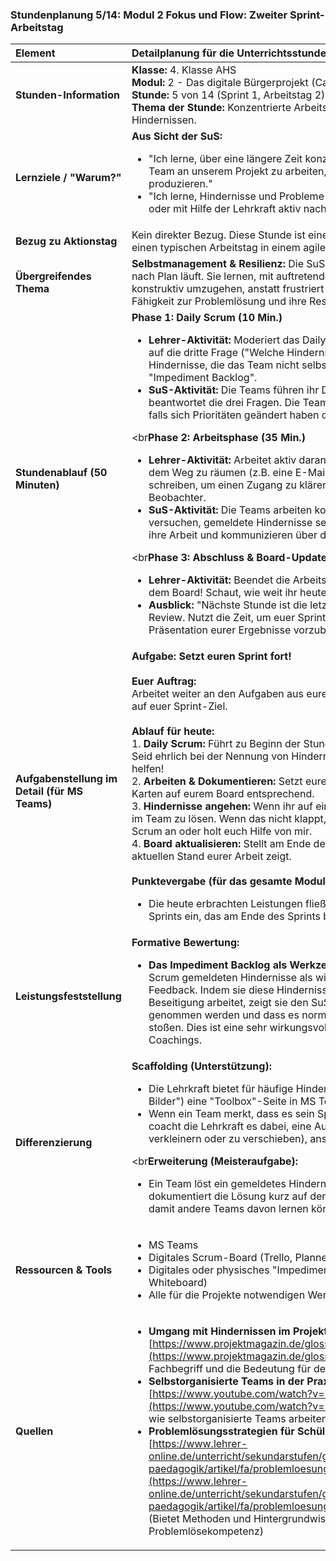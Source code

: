 ### **Stundenplanung 5/14: Modul 2 Fokus und Flow: Zweiter Sprint-Arbeitstag**

| **Element** | **Detailplanung für die Unterrichtsstunde** |
| :--- | :--- |
| **Stunden-Information** | **Klasse:** 4. Klasse AHS<br>**Modul:** 2 - Das digitale Bürgerprojekt (Capstone)<br>**Stunde:** 5 von 14 (Sprint 1, Arbeitstag 2)<br>**Thema der Stunde:** Konzentrierte Arbeitsphase und Umgang mit ersten Hindernissen. |
| **Lernziele / "Warum?"** | **Aus Sicht der SuS:**<br><ul><li>"Ich lerne, über eine längere Zeit konzentriert und selbstorganisiert im Team an unserem Projekt zu arbeiten, um ein sichtbares Ergebnis zu produzieren."</li><li>"Ich lerne, Hindernisse und Probleme frühzeitig zu erkennen und im Team oder mit Hilfe der Lehrkraft aktiv nach Lösungen zu suchen."</li></ul> |
| **Bezug zu Aktionstag** | Kein direkter Bezug. Diese Stunde ist eine reine Arbeitsstunde und simuliert einen typischen Arbeitstag in einem agilen Projektteam. |
| **Übergreifendes Thema** | **Selbstmanagement & Resilienz:** Die SuS erleben, dass nicht immer alles nach Plan läuft. Sie lernen, mit auftretenden Problemen (Hindernissen) konstruktiv umzugehen, anstatt frustriert aufzugeben. Dies stärkt ihre Fähigkeit zur Problemlösung und ihre Resilienz. |
| **Stundenablauf (50 Minuten)** | **Phase 1: Daily Scrum (10 Min.)**<br><ul><li>**Lehrer-Aktivität:** Moderiert das Daily Scrum. Fokussiert sich besonders auf die dritte Frage ("Welche Hindernisse sehe ich?"). Notiert gemeldete Hindernisse, die das Team nicht selbst lösen kann, im öffentlichen "Impediment Backlog".</li><li>**SuS-Aktivität:** Die Teams führen ihr Daily Scrum durch. Jedes Mitglied beantwortet die drei Fragen. Die Teams aktualisieren ihr Scrum-Board, falls sich Prioritäten geändert haben oder Aufgaben fertig geworden sind.</li></ul><br**Phase 2: Arbeitsphase (35 Min.)**<br><ul><li>**Lehrer-Aktivität:** Arbeitet aktiv daran, die gemeldeten Hindernisse aus dem Weg zu räumen (z.B. eine E-Mail an eine andere Lehrkraft schreiben, um einen Zugang zu klären). Agiert ansonsten als stiller Beobachter.</li><li>**SuS-Aktivität:** Die Teams arbeiten konzentriert an ihren Aufgaben. Sie versuchen, gemeldete Hindernisse selbst zu lösen. Sie dokumentieren ihre Arbeit und kommunizieren über die Team-Kanäle.</li></ul><br**Phase 3: Abschluss & Board-Update (5 Min.)**<br><ul><li>**Lehrer-Aktivität:** Beendet die Arbeitszeit. "Letzte Aktualisierungen auf dem Board! Schaut, wie weit ihr heute gekommen seid."</li><li>**Ausblick:** "Nächste Stunde ist die letzte Arbeitsstunde vor dem Sprint Review. Nutzt die Zeit, um euer Sprint-Ziel zu erreichen und die Präsentation eurer Ergebnisse vorzubereiten."</li></ul> |
| **Aufgabenstellung im Detail (für MS Teams)** | **Aufgabe: Setzt euren Sprint fort!**<br><br>**Euer Auftrag:**<br>Arbeitet weiter an den Aufgaben aus eurem Sprint Backlog. Fokussiert euch auf euer Sprint-Ziel.<br><br>**Ablauf für heute:**<br>1.  **Daily Scrum:** Führt zu Beginn der Stunde euer Stand-up-Meeting durch. Seid ehrlich bei der Nennung von Hindernissen – nur so können wir euch helfen!<br>2.  **Arbeiten & Dokumentieren:** Setzt eure Aufgaben um. Verschiebt die Karten auf eurem Board entsprechend.<br>3.  **Hindernisse angehen:** Wenn ihr auf ein Problem stoßt, versucht zuerst, es im Team zu lösen. Wenn das nicht klappt, sprecht es im nächsten Daily Scrum an oder holt euch Hilfe von mir.<br>4.  **Board aktualisieren:** Stellt am Ende der Stunde sicher, dass das Board den aktuellen Stand eurer Arbeit zeigt.<br><br>**Punktevergabe (für das gesamte Modul):**<br><ul><li>Die heute erbrachten Leistungen fließen direkt in das Ergebnis des Sprints ein, das am Ende des Sprints bewertet wird.</li></ul> |
| **Leistungsfeststellung** | **Formative Bewertung:**<br><ul><li>**Das Impediment Backlog als Werkzeug:** Die Lehrkraft nutzt die im Daily Scrum gemeldeten Hindernisse als wichtigste Quelle für formatives Feedback. Indem sie diese Hindernisse sichtbar macht und aktiv an deren Beseitigung arbeitet, zeigt sie den SuS, dass ihre Probleme ernst genommen werden und dass es normal ist, auf Schwierigkeiten zu stoßen. Dies ist eine sehr wirkungsvolle Form des prozessbegleitenden Coachings.</li></ul> |
| **Differenzierung** | **Scaffolding (Unterstützung):**<br><ul><li>Die Lehrkraft bietet für häufige Hindernisse (z.B. "Wir finden keine guten Bilder") eine "Toolbox"-Seite in MS Teams mit Links und Ressourcen an.</li><li>Wenn ein Team merkt, dass es sein Sprint-Ziel nicht erreichen kann, coacht die Lehrkraft es dabei, eine Aufgabe zu "de-scopen" (zu verkleinern oder zu verschieben), anstatt es scheitern zu lassen.</li></ul><br**Erweiterung (Meisteraufgabe):**<br><ul><li>Ein Team löst ein gemeldetes Hindernis komplett selbstständig und dokumentiert die Lösung kurz auf der entsprechenden Aufgabenkarte, damit andere Teams davon lernen können.</li></ul> |
| **Ressourcen & Tools** | <ul><li>MS Teams</li><li>Digitales Scrum-Board (Trello, Planner etc.)</li><li>Digitales oder physisches "Impediment Backlog" (z.B. ein Abschnitt am Whiteboard)</li><li>Alle für die Projekte notwendigen Werkzeuge</li></ul> |
| **Quellen**| <ul><li>**Umgang mit Hindernissen im Projekt (projektmagazin.de):** [https://www.projektmagazin.de/glossarterm/impediment](https://www.projektmagazin.de/glossarterm/impediment) (Erklärt den Fachbegriff und die Bedeutung für den agilen Prozess)</li><li>**Selbstorganisierte Teams in der Praxis (YouTube):** [https://www.youtube.com/watch?v=1d2-YVnF9-s](https://www.youtube.com/watch?v=1d2-YVnF9-s) (Zeigt ein Beispiel, wie selbstorganisierte Teams arbeiten)</li><li>**Problemlösungsstrategien für Schüler (Lehrer-Online):** [https://www.lehrer-online.de/unterricht/sekundarstufen/geisteswissenschaften/psychologie-paedagogik/artikel/fa/problemloesung-als-kompetenz-im-unterricht/](https://www.lehrer-online.de/unterricht/sekundarstufen/geisteswissenschaften/psychologie-paedagogik/artikel/fa/problemloesung-als-kompetenz-im-unterricht/) (Bietet Methoden und Hintergrundwissen zur Förderung der Problemlösekompetenz)</li></ul> |


